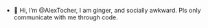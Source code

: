 - 👋 Hi, I’m @AlexTocher, I am ginger, and socially awkward. Pls only communicate with me through code.


